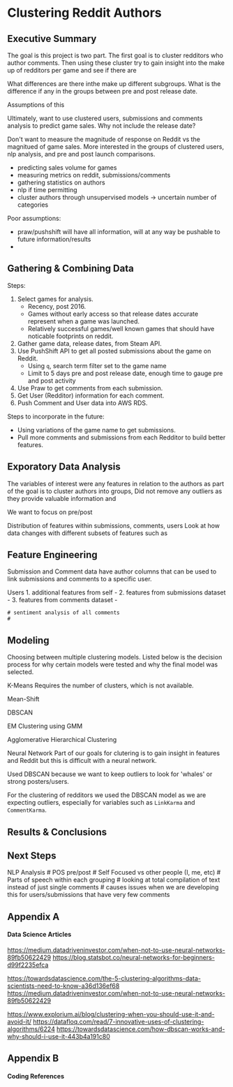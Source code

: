 # Clustering Reddit Authors

## Executive Summary

The goal is this project is two part. The first goal is to cluster redditors who author comments. Then using these cluster try to gain insight into the make up of redditors per game and see if there are 

What differences are there inthe  make up different subgroups. What is the difference if any in the groups between pre and post release date.

Assumptions of this 
    




Ultimately, want to use clustered users, submissions and comments analysis to predict game sales.
Why not include the release date?

Don't want to measure the magnitude of response on Reddit vs the magnitued of game sales. More interested in the groups of clustered users, nlp analysis, and pre and post launch comparisons.
    

* predicting sales volume for games
* measuring metrics on reddit, submissions/comments
* gathering statistics on authors
* nlp if time permitting
* cluster authors through unsupervised models -> uncertain number of categories

Poor assumptions:
* praw/pushshift will have all information, will at any way be pushable to future information/results
* 

## Gathering & Combining Data

Steps:
1. Select games for analysis.
    - Recency, post 2016.
    - Games without early access so that release dates accurate represent when a game was launched.
    - Relatively successful games/well known games that should have noticable footprints on reddit.
2. Gather game data, release dates, from Steam API.
3. Use PushShift API to get all posted submissions about the game on Reddit.
    - Using `q`, search term filter set to the game name
    - Limit to 5 days pre and post release date, enough time to gauge pre and post activity
3. Use Praw to get comments from each submission.
4. Get User (Redditor) information for each comment.
5. Push Comment and User data into AWS RDS.

Steps to incorporate in the future:
- Using variations of the game name to get submissions.
- Pull more comments and submissions from each Redditor to build better features.

## Exporatory Data Analysis

The variables of interest were any features in relation to the authors as part of the goal is to cluster authors into groups,
Did not remove any outliers as they provide valuable information and 

We want to focus on pre/post

Distribution of features within submissions, comments, users
Look at how data changes with different subsets of features such as 

## Feature Engineering
 
Submission and Comment data have author columns that can be used to link submissions and comments to a specific user.

Users 
    1. additional features from self
        -
    2. features from submissions dataset
        - 
    3. features from comments dataset
        - 
    
    # sentiment analysis of all comments
    # 


## Modeling

Choosing between multiple clustering models. Listed below is the decision process for why certain models were tested and why the final model was selected.

K-Means
    Requires the number of clusters, which is not available.
    
Mean-Shift
    

DBSCAN

EM Clustering using GMM

Agglomerative Hierarchical Clustering

Neural Network
    Part of our goals for clutering is to gain insight in features and Reddit but this is difficult with a neural network.


Used DBSCAN because we want to keep outliers to look for 'whales' or strong posters/users. 

For the clustering of redditors we used the DBSCAN model as we are expecting outliers, especially for variables such as `LinkKarma` and `CommentKarma`. 

## Results & Conclusions



## Next Steps
    
NLP Analysis
    # POS pre/post
    # Self Focused vs other people (I, me, etc)
    # Parts of speech within each grouping
    # looking at total compilation of text instead of just single comments
    # causes issues when we are developing this for users/submissions that have very few comments


## Appendix A

#### Data Science Articles
https://medium.datadriveninvestor.com/when-not-to-use-neural-networks-89fb50622429
https://blog.statsbot.co/neural-networks-for-beginners-d99f2235efca

https://towardsdatascience.com/the-5-clustering-algorithms-data-scientists-need-to-know-a36d136ef68
https://medium.datadriveninvestor.com/when-not-to-use-neural-networks-89fb50622429

https://www.explorium.ai/blog/clustering-when-you-should-use-it-and-avoid-it/
https://datafloq.com/read/7-innovative-uses-of-clustering-algorithms/6224
https://towardsdatascience.com/how-dbscan-works-and-why-should-i-use-it-443b4a191c80

## Appendix B

#### Coding References
